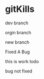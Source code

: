 # gitKills


dev branch




orgin branch

new branch


Fixed A Bug




this is work todo

bug not fixed

